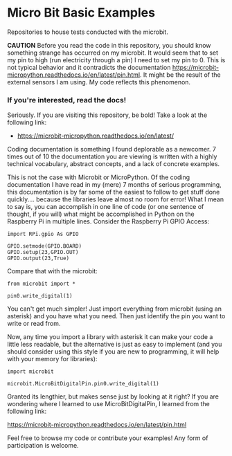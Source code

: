 # Micro Bit Basic Examples

Repositories to house tests conducted with the microbit.

**CAUTION** Before you read the code in this repository, you should know something strange has occurred on my microbit.  It would seem that to set my pin to high (run electricity through a pin) I need to set my pin to 0.  This is not typical behavior and it contradicts the documentation https://microbit-micropython.readthedocs.io/en/latest/pin.html.  It might be the result of the external sensors I am using.  My code reflects this phenomenon.

### If you're interested, read the docs!

Seriously. If you are visiting this repository, be bold! Take a look at the following link:
* https://microbit-micropython.readthedocs.io/en/latest/

Coding documentation is something I found deplorable as a newcomer. 7 times out of 10 the documentation you are viewing is written with a highly technical vocabulary, abstract concepts, and a lack of concrete examples.  

This is not the case with Microbit or MicroPython. Of the coding documentation I have read in my (mere) 7 months of serious programming, this documentation is by far some of the easiest to follow to get stuff done quickly.... because the libraries leave almost no room for error!  What I mean to say is, you can accomplish in one line of code (or one sentence of thought, if you will) what might be accomplished in Python on the Raspberry Pi in multiple lines.  Consider the Raspberry Pi GPIO Access:
```
import RPi.gpio As GPIO

GPIO.setmode(GPIO.BOARD)
GPIO.setup(23,GPIO.OUT)
GPIO.output(23,True)
```

Compare that with the microbit:

```
from microbit import *

pin0.write_digital(1)
```

You can't get much simpler!  Just import everything from microbit (using an asterisk) and you have what you need.  Then just identify the pin you want to write or read from.

Now, any time you import a library with asterisk it can make your code a little less readable, but the alternative is just as easy to implement (and you should consider using this style if you are new to programming, it will help with your memory for libraries):
```
import microbit

microbit.MicroBitDigitalPin.pin0.write_digital(1)
```
Granted its lengthier, but makes sense just by looking at it right?  If you are wondering where I learned to use MicroBitDigitalPin, I learned from the following link:

https://microbit-micropython.readthedocs.io/en/latest/pin.html

Feel free to browse my code or contribute your examples! Any form of participation is welcome.
